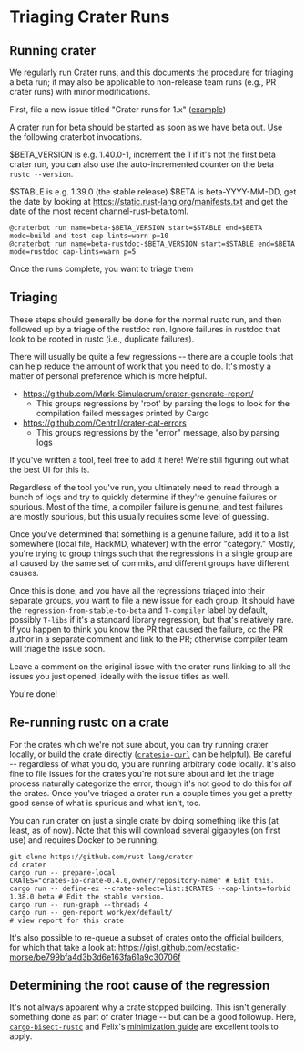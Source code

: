 # Triaging Crater Runs

## Running crater

We regularly run Crater runs, and this documents the procedure for triaging a beta run; it may also
be applicable to non-release team runs (e.g., PR crater runs) with minor modifications.

First, file a new issue titled "Crater runs for 1.x" ([example](https://github.com/rust-lang/rust/issues/66244))

A crater run for beta should be started as soon as we have beta out. Use the following craterbot
invocations.

$BETA_VERSION is e.g. 1.40.0-1, increment the 1 if it's not the first beta crater run, you can also
use the auto-incremented counter on the beta `rustc --version`.

$STABLE is e.g. 1.39.0 (the stable release)
$BETA is beta-YYYY-MM-DD, get the date by looking at https://static.rust-lang.org/manifests.txt and
get the date of the most recent channel-rust-beta.toml.

```console
@craterbot run name=beta-$BETA_VERSION start=$STABLE end=$BETA mode=build-and-test cap-lints=warn p=10
@craterbot run name=beta-rustdoc-$BETA_VERSION start=$STABLE end=$BETA mode=rustdoc cap-lints=warn p=5
```

Once the runs complete, you want to triage them

## Triaging

These steps should generally be done for the normal rustc run, and then followed up by a triage of
the rustdoc run. Ignore failures in rustdoc that look to be rooted in rustc (i.e., duplicate
failures).

There will usually be quite a few regressions -- there are a couple tools that can help reduce the
amount of work that you need to do. It's mostly a matter of personal preference which is more
helpful.

 * https://github.com/Mark-Simulacrum/crater-generate-report/
   * This groups regressions by 'root' by parsing the logs to look for the compilation failed
     messages printed by Cargo
 * https://github.com/Centril/crater-cat-errors
   * This groups regressions by the "error" message, also by parsing logs

If you've written a tool, feel free to add it here! We're still figuring out what the best UI for
this is.

Regardless of the tool you've run, you ultimately need to read through a bunch of logs and try to
quickly determine if they're genuine failures or spurious. Most of the time, a compiler failure is
genuine, and test failures are mostly spurious, but this usually requires some level of guessing.

Once you've determined that something is a genuine failure, add it to a list somewhere (local file,
HackMD, whatever) with the error "category." Mostly, you're trying to group things such that the
regressions in a single group are all caused by the same set of commits, and different groups have
different causes.

Once this is done, and you have all the regressions triaged into their separate groups, you want to
file a new issue for each group. It should have the `regression-from-stable-to-beta` and
`T-compiler` label by default, possibly `T-libs` if it's a standard library regression, but that's
relatively rare. If you happen to think you know the PR that caused the failure, cc the PR author in
a separate comment and link to the PR; otherwise compiler team will triage the issue soon.

Leave a comment on the original issue with the crater runs linking to all the issues you just
opened, ideally with the issue titles as well.

You're done!

## Re-running rustc on a crate

For the crates which we're not sure about, you can try running crater locally, or build the crate
directly ([`cratesio-curl`] can be helpful). Be careful -- regardless of what you do, you are running arbitrary code locally. It's
also fine to file issues for the crates you're not sure about and let the triage process naturally
categorize the error, though it's not good to do this for *all* the crates. Once you've triaged a
crater run a couple times you get a pretty good sense of what is spurious and what isn't, too.

You can run crater on just a single crate by doing something like this (at least, as of now).
Note that this will download several gigabytes (on first use) and requires Docker to be running.

```console
git clone https://github.com/rust-lang/crater
cd crater
cargo run -- prepare-local
CRATES="crates-io-crate-0.4.0,owner/repository-name" # Edit this.
cargo run -- define-ex --crate-select=list:$CRATES --cap-lints=forbid 1.38.0 beta # Edit the stable version.
cargo run -- run-graph --threads 4
cargo run -- gen-report work/ex/default/
# view report for this crate
```

It's also possible to re-queue a subset of crates onto the official builders, for which that take a
look at: https://gist.github.com/ecstatic-morse/be799bfa4d3b3d6e163fa61a9c30706f

[`cratesio-curl`]: https://gist.githubusercontent.com/lqd/4a8af10389d10840d90655c109df5eac/raw/1bb8ac86e211b745b1674041bc725a859b390c3c/cratesio-curl

## Determining the root cause of the regression

It's not always apparent why a crate stopped building. This isn't generally something done as part
of crater triage -- but can be a good followup. Here, [`cargo-bisect-rustc`] and Felix's
[minimization guide] are excellent tools to apply.

[`cargo-bisect-rustc`]: https://github.com/rust-lang/cargo-bisect-rustc
[minimization guide]: http://blog.pnkfx.org/blog/2019/11/18/rust-bug-minimization-patterns/

